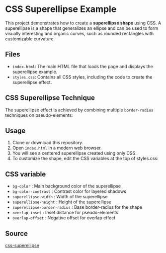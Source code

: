 # CSS Superellipse Example
This project demonstrates how to create a **superellipse shape** using CSS. A superellipse is a shape that generalizes an ellipse and can be used to form visually interesting and organic curves, such as rounded rectangles with customizable curvature.

## Files
- `index.html`: The main HTML file that loads the page and displays the superellipse example.
- `styles.css`: Contains all CSS styles, including the code to create the superellipse effect.

## CSS Superellipse Technique
The superellipse effect is achieved by combining multiple `border-radius` techniques on pseudo-elements:

## Usage
1. Clone or download this repository.
2. Open `index.html` in a modern web browser.
3. You will see a centered superellipse created using only CSS.
4. To customize the shape, edit the CSS variables at the top of styles.css:

## CSS variable
- `bg-color` : Main background color of the superellipse
- `bg-color-contrast` : Contrast color for layered shadows
- `superellipse-width` : Width of the superellipse
- `superellipse-height` : Height of the superellipse
- `superellipse-border-radius` : Base border-radius for the shape
- `overlap-inset` : Inset distance for pseudo-elements
- `overlap-offset` : Negative offset for overlap effect

## Source
[css-superellipse](https://sbx.webflow.io/css-superellipse)